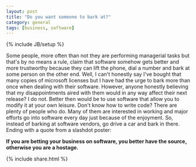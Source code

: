 ```yaml
---
layout: post
title: "Do you want someone to bark at?"
category: general
tags: [business, software]
---
```

{% include JB/setup %}

Some people, more often than not they are performing managerial tasks but that's by no means a rule, claim that software somehow
gets better and more trustworthy because they can lift the phone, dial a number and bark at some person on the other end. Well, I
can't honestly say I've bought that many copies of microsoft licenses but I have had the urge to bark more than once when dealing
with their software. However, anyone honestly believing that my disappointments aired with them would in any way affect their next
release? I do not.  Better then would be to use software that allow you to modify it at your own leisure. Don't know how to write
code? There are plenty of people who do. Many of them are interested in working and major efforts go into software every day just
because of the enjoyment.  So, instead of barking at software vendors, go drive a car and bark in there.  Ending with a quote from a
slashdot poster:

**If you are betting your business on software, you better have the source, otherwise you are a hostage.**

{% include share.html %}
